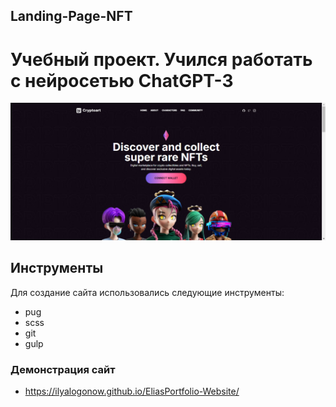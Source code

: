 ## Landing-Page-NFT
# Учебный проект. Учился работать с нейросетью ChatGPT-3
![EliasPortfolio-Website](https://github.com/IlyaLogonow/Landing-Page-NFT/blob/main/Landing-Page-NFT.jpg)

## Инструменты 
Для создание сайта использовались следующие инструменты:
- pug
- scss
- git 
- gulp

### Демонстрация сайт 
- https://ilyalogonow.github.io/EliasPortfolio-Website/
